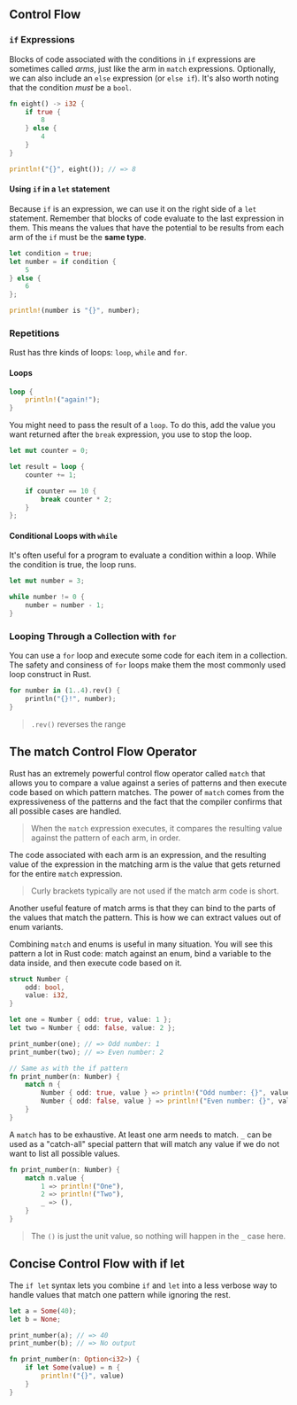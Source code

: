 ## Control Flow

### `if` Expressions

Blocks of code associated with the conditions in `if` expressions are sometimes called _arms_, just like the arm in `match` expressions. Optionally, we can also include an `else` expression (or `else if`). It's also worth noting that the condition _must_ be a `bool`.

```rust
fn eight() -> i32 {
	if true {
		8
	} else {
		4
	}
}

println!("{}", eight()); // => 8
```

#### Using `if` in a `let` statement

Because `if` is an expression, we can use it on the right side of a `let` statement. Remember that blocks of code evaluate to the last expression in them. This means the values that have the potential to be results from each arm of the `if` must be the **same type**.

```rust
let condition = true;
let number = if condition {
	5
} else {
	6
};

println!(number is "{}", number);
```

### Repetitions

Rust has thre kinds of loops: `loop`, `while` and `for`.

#### Loops

```rust
loop {
	println!("again!");
}
```

You might need to pass the result of a `loop`. To do this, add the value you want returned after the `break` expression, you use to stop the loop.

```rust
let mut counter = 0;

let result = loop {
	counter += 1;

	if counter == 10 {
		break counter * 2;
	}
};
```

#### Conditional Loops with `while`

It's often useful for a program to evaluate a condition within a loop. While the condition is true, the loop runs.

```rust
let mut number = 3;

while number != 0 {
	number = number - 1;
}
```

### Looping Through a Collection with `for`

You can use a `for` loop and execute some code for each item in a collection. The safety and consiness of `for` loops make them the most commonly used loop construct in Rust.

```rust
for number in (1..4).rev() {
	println("{}!", number);
}
```

> `.rev()` reverses the range

## The match Control Flow Operator

Rust has an extremely powerful control flow operator called `match` that allows you to compare a value against a series of patterns and then execute code based on which pattern matches. The power of `match` comes from the expressiveness of the patterns and the fact that the compiler confirms that all possible cases are handled.

> When the `match` expression executes, it compares the resulting value against the pattern of each arm, in order.

The code associated with each arm is an expression, and the resulting value of the expression in the matching arm is the value that gets returned for the entire `match` expression.

> Curly brackets typically are not used if the match arm code is short.

Another useful feature of match arms is that they can bind to the parts of the values that match the pattern. This is how we can extract values out of enum variants.

Combining `match` and enums is useful in many situation. You will see this pattern a lot in Rust code: match against an enum, bind a variable to the data inside, and then execute code based on it.

```rust
struct Number {
	odd: bool,
	value: i32,
}

let one = Number { odd: true, value: 1 };
let two = Number { odd: false, value: 2 };

print_number(one); // => Odd number: 1
print_number(two); // => Even number: 2

// Same as with the if pattern
fn print_number(n: Number) {
	match n {
		Number { odd: true, value } => println!("Odd number: {}", value),
		Number { odd: false, value } => println!("Even number: {}", value),
	}
}
```

A `match` has to be exhaustive. At least one arm needs to match.
`_` can be used as a "catch-all" special pattern that will match any value if we do not want to list all possible values.

```rust
fn print_number(n: Number) {
	match n.value {
		1 => println!("One"),
		2 => println!("Two"),
		_ => (),
	}
}
```

> The `()` is just the unit value, so nothing will happen in the `_` case here.

## Concise Control Flow with if let

The `if let` syntax lets you combine `if` and `let` into a less verbose way to handle values that match one pattern while ignoring the rest.

```rust
let a = Some(40);
let b = None;

print_number(a); // => 40
print_number(b); // => No output

fn print_number(n: Option<i32>) {
	if let Some(value) = n {
		println!("{}", value)
	}
}
```
